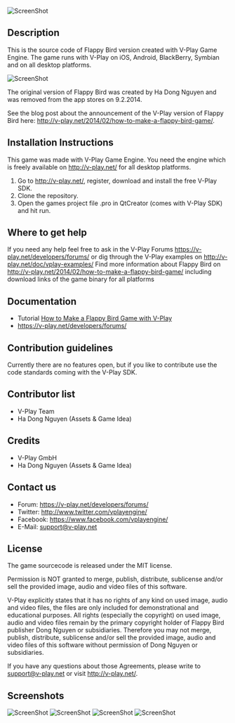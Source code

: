 ![ScreenShot](http://v-play.net/support/vplay-logo-simple-trans.png)

Description
-----------
This is the source code of Flappy Bird version created with V-Play Game Engine. The game runs with V-Play on iOS, Android, BlackBerry, Symbian and on all desktop platforms.

![ScreenShot](http://v-play.net/wp-content/uploads/2014/02/flappy-bird-blog-post.png)

The original version of Flappy Bird was created by Ha Dong Nguyen and was removed from the app stores on 9.2.2014.

See the blog post about the announcement of the V-Play version of Flappy Bird here: http://v-play.net/2014/02/how-to-make-a-flappy-bird-game/.

Installation Instructions
-------------------------
This game was made with V-Play Game Engine. You need the engine which is freely available on http://v-play.net/ for all desktop platforms.

1. Go to http://v-play.net/, register, download and install the free V-Play SDK. 
2. Clone the repository.
3. Open the games project file .pro in QtCreator (comes with V-Play SDK) and hit run.

 
Where to get help
-----------------
If you need any help feel free to ask in the V-Play Forums https://v-play.net/developers/forums/ or dig through the V-Play examples on http://v-play.net/doc/vplay-examples/
Find more information about Flappy Bird on http://v-play.net/2014/02/how-to-make-a-flappy-bird-game/ including download links of the game binary for all platforms

Documentation
-------------
- Tutorial [How to Make a Flappy Bird Game with V-Play](http://v-play.net/v-play.net/doc/howto-flappybird-game/)
- https://v-play.net/developers/forums/ 

Contribution guidelines 
-----------------------
Currently there are no features open, but if you like to contribute use the code standards coming with the V-Play SDK.

Contributor list 
----------------
- V-Play Team
- Ha Dong Nguyen (Assets & Game Idea)

Credits 
-------
- V-Play GmbH
- Ha Dong Nguyen (Assets & Game Idea)

Contact us 
----------
- Forum: https://v-play.net/developers/forums/ 
- Twitter: http://www.twitter.com/vplayengine/
- Facebook: https://www.facebook.com/vplayengine/
- E-Mail: support@v-play.net

License  
-------
The game sourcecode is released under the MIT license.

Permission is NOT granted to merge, publish, distribute, sublicense and/or 
sell the provided image, audio and video files of this software.

V-Play explicitly states that it has no rights of any kind on used image,
audio and video files, the files are only included for demonstrational and
educational purposes. All rights (especially the copyright) on used image,
audio and video files remain by the primary copyright holder of Flappy Bird
publisher Dong Nguyen or subsidiaries.
Therefore you may not merge, publish, distribute, sublicense and/or sell the
provided image, audio and video files of this software without permission of
Dong Nguyen or subsidiaries.

If you have any questions about those Agreements, please write to support@v-play.net 
or visit http://v-play.net/.

Screenshots  
-----------
![ScreenShot](http://v-play.net/games/flappybird/flappy-main.png)
![ScreenShot](http://v-play.net/games/flappybird/flappy-ready.png)
![ScreenShot](http://v-play.net/games/flappybird/flappy-game.png)
![ScreenShot](http://v-play.net/games/flappybird/flappy-gameover.png)
